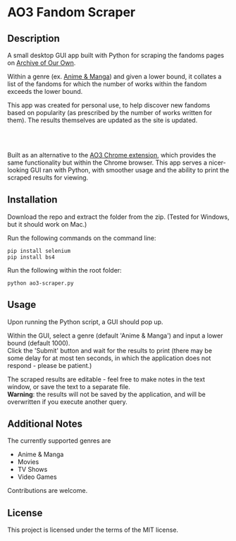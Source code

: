 # AO3 Fandom Scraper


## Description
A small desktop GUI app built with Python for scraping the fandoms pages on [Archive of Our Own](https://archiveofourown.org/).

Within a genre (ex. [Anime & Manga](https://archiveofourown.org/media/Anime%20*a*%20Manga/fandoms)) and given a lower bound, it collates a list of the fandoms for which the number of works within the fandom exceeds the lower bound.

This app was created for personal use, to help discover new fandoms based on popularity (as prescribed by the number of works written for them). The results themselves are updated as the site is updated.

<br /><br />

Built as an alternative to the [AO3 Chrome extension](https://github.com/tiangela1027/AO3-Chrome-Extension), which provides the same functionality but within the Chrome browser. This app serves a nicer-looking GUI ran with Python, with smoother usage and the ability to print the scraped results for viewing.

## Installation

Download the repo and extract the folder from the zip. (Tested for Windows, but it should work on Mac.)

Run the following commands on the command line:
<br />
```
pip install selenium
pip install bs4
```

Run the following within the root folder:
<br />
```
python ao3-scraper.py
```

## Usage

Upon running the Python script, a GUI should pop up.

Within the GUI, select a genre (default 'Anime & Manga') and input a lower bound (default 1000).
<br />Click the 'Submit' button and wait for the results to print (there may be some delay for at most ten seconds, in which the application does not respond - please be patient.)

The scraped results are editable - feel free to make notes in the text window, or save the text to a separate file.
<br /><strong>Warning</strong>: the results will not be saved by the application, and will be overwritten if you execute another query.

## Additional Notes

The currently supported genres are 
- Anime & Manga
- Movies
- TV Shows
- Video Games

Contributions are welcome.

## License

This project is licensed under the terms of the MIT license.
